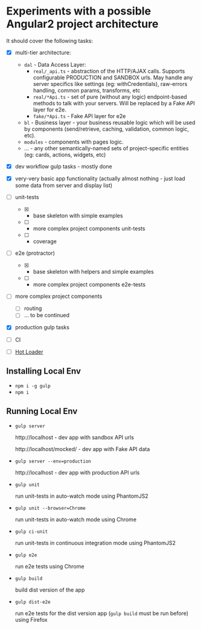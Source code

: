 # Experiments with a possible Angular2 project architecture

It should cover the following tasks:

- [x] multi-tier architecture:

    * `dal` - Data Access Layer:
        * `real/_api.ts` - abstraction of the HTTP/AJAX calls. Supports configurable PRODUCTION and SANDBOX urls.
         May handle any server specifics like settings (eg: withCredentials), raw-errors handling, common params, transforms, etc
        * `real/*Api.ts` - set of pure (without any logic) endpoint-based methods to talk with your servers.
         Will be replaced by a Fake API layer for e2e.
        * `fake/*Api.ts` - Fake API layer for e2e
    * `bl` - Business layer - your business reusable logic which will be used by components (send/retrieve, caching, validation, common logic, etc).
    * `modules` - components with pages logic.
    * ... - any other semantically-named sets of project-specific entities (eg: cards, actions, widgets, etc)

- [x] dev workflow gulp tasks - mostly done
- [x] very-very basic app functionality (actually almost nothing - just load some data from server and display list)
- [ ] unit-tests
    - [x] - base skeleton with simple examples
    - [ ] - more complex project components unit-tests
    - [ ] - coverage
- [ ] e2e (protractor)
    - [x] - base skeleton with helpers and simple examples
    - [ ] - more complex project components e2e-tests
- [ ] more complex project components
    - [ ] routing
    - [ ] ... to be continued
- [x] production gulp tasks
- [ ] CI
- [ ] [Hot Loader](http://blog.mgechev.com/2015/10/26/angular2-hot-loader-hot-loading-tooling/)

## Installing Local Env

* `npm i -g gulp`
* `npm i`

## Running Local Env

* `gulp server`

    http://localhost - dev app with sandbox API urls
    
    http://localhost/mocked/ - dev app with Fake API data
    
* `gulp server --env=production`

    http://localhost - dev app with production API urls
    
* `gulp unit`

    run unit-tests in auto-watch mode using PhantomJS2
    
* `gulp unit --browser=Chrome`

    run unit-tests in auto-watch mode using Chrome
    
* `gulp ci-unit`

    run unit-tests in continuous integration mode using PhantomJS2
    
* `gulp e2e`

    run e2e tests using Chrome
    
* `gulp build`

    build dist version of the app
    
* `gulp dist-e2e`

    run e2e tests for the dist version app (`gulp build` must be run before) using Firefox
